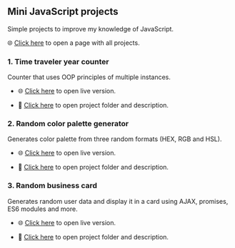 ## Mini JavaScript projects

Simple projects to improve my knowledge of JavaScript.

:globe_with_meridians: [Click here](https://codingonmars.github.io/js-mini-projects/index.html) to open a page with all projects.

### 1. Time traveler year counter

Counter that uses OOP principles of multiple instances.

- :globe_with_meridians: [Click here](https://codingonmars.github.io/js-mini-projects/time-traveler-counter/index.html) to open live version.

- :file_folder: [Click here](https://github.com/CodingOnMars/js-mini-projects/tree/main/time-traveler-counter) to open project folder and description.

### 2. Random color palette generator

Generates color palette from three random formats (HEX, RGB and HSL).

- :globe_with_meridians: [Click here](https://codingonmars.github.io/js-mini-projects/color-switch/index.html) to open live version.

- :file_folder: [Click here](https://github.com/CodingOnMars/js-mini-projects/tree/main/color-switch) to open project folder and description.

### 3. Random business card

Generates random user data and display it in a card using AJAX, promises, ES6 modules and more.

- :globe_with_meridians: [Click here](https://codingonmars.github.io/js-mini-projects/random-card/index.html) to open live version.

- :file_folder: [Click here](https://github.com/CodingOnMars/js-mini-projects/tree/main/random-card) to open project folder and description.
